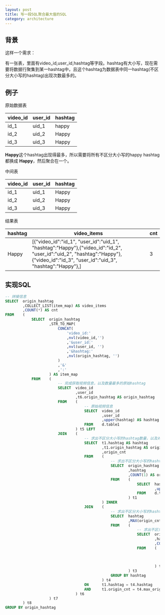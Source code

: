 ```yaml
---
layout: post
title: 写一段SQL聚合最大值的SQL
category: architecture
---
```


## 背景

这样一个需求：

有一张表，里面有video_id,user_id,hashtag等字段。hashtag有大小写，现在需要将数据行聚集到某一hashtag中，且这个hashtag为数据表中同一hashtag(不区分大小写的hashtag)出现次数最多的。

## 例子

原始数据表

| video_id      |    user_id | hashtag |
| -------- | --------| ---------- |
| id_1  | uid_1 | happy |
| id_2  | uid_2 | Happy |
| id_3  | uid_3 | Happy |

**Happy**这个hashtag出现得最多，所以需要将所有不区分大小写的happy hashtag 都换成 **Happy**，然后聚合在一个。

中间表

| video_id      |    user_id | hashtag |
| -------- | -------- | ----------  |
| id_1  | uid_1 | Happy |
| id_2  | uid_2 | Happy |
| id_3  | uid_3 | Happy |

结果表

| hashtag | video_items | cnt |
| -------- | -------- | ---------- |
| Happy   | [{"video_id":"id_1", "user_id":"uid_1", "hashtag":"Happy"},{"video_id":"id_2", "user_id":"uid_2", "hashtag":"Happy"},{"video_id":"id_3", "user_id":"uid_3", "hashtag":"Happy"},]|3|


## 实现SQL

```sql
-- 拼接信息
SELECT  origin_hashtag
        ,COLLECT_LIST(item_map) AS video_items
        ,COUNT(*) AS cnt
FROM    (
            SELECT  origin_hashtag
                    ,STR_TO_MAP(
                        CONCAT(
                            'video_id:'
                            ,nvl(video_id,'')
                            ,'&user_id:'
                            ,nvl(user_id, '')
                            ,'&hashtag:'
                            ,nvl(origin_hashtag, '')
                        )
                        ,'&'
                        ,':'
                    ) AS item_map
            FROM    (
                        -- 完成获取视频信息，以及数量最多的原始hashtag
                        SELECT  video_id
                                ,user_id
                                ,t6.origin_hashtag AS origin_hashtag
                        FROM    (
                                    -- 原始视频信息
                                    SELECT  video_id
                                            ,user_id
                                            ,upper(hashtag) AS hashtag
                                    FROM    d.table1
                                ) t5 LEFT
                        JOIN    (
                                    -- 求出不区分大小写的hashtag数量，以及对应的数量最多原始hashtag(origin_hashtag)
                                    SELECT  t1.hashtag AS hashtag
                                            ,t1.origin_hashtag AS origin_hashtag
                                            ,origin_cnt
                                    FROM    (
                                                -- 求出不区分大小写的hashtag的数量，即origin_cnt
                                                SELECT  origin_hashtag
                                                        ,hashtag
                                                        ,COUNT(1) AS origin_cnt
                                                FROM    (
                                                            SELECT  hashtag AS origin_hashtag
                                                                    ,upper(hashtag) AS hashtag
                                                            FROM    d.table1
                                                        ) t1
                                            ) INNER
                                    JOIN    (
                                                -- 求出不区分大小写的hashtag数量最多的数值，即max_origin_cnt
                                                SELECT  hashtag
                                                        ,MAX(origin_cnt) AS max_origin_cnt
                                                FROM    (
                                                            -- 求出不区分大小写的hashtag的数量，即origin_cnt
                                                            SELECT  origin_hashtag
                                                                    ,hashtag
                                                                    ,COUNT(1) AS origin_cnt
                                                            FROM    (
                                                                        SELECT  hashtag AS origin_hashtag
                                                                                ,upper(hashtag) AS hashtag
                                                                        FROM    d.table1
                                                                    ) t2
                                                        ) t3
                                                GROUP BY hashtag
                                            ) t4
                                    ON      t1.hashtag = t4.hashtag
                                    AND     t1.origin_cnt = t4.max_origin_cnt
                                ) t6
                    ) t7
        ) t8
GROUP BY origin_hashtag

```


